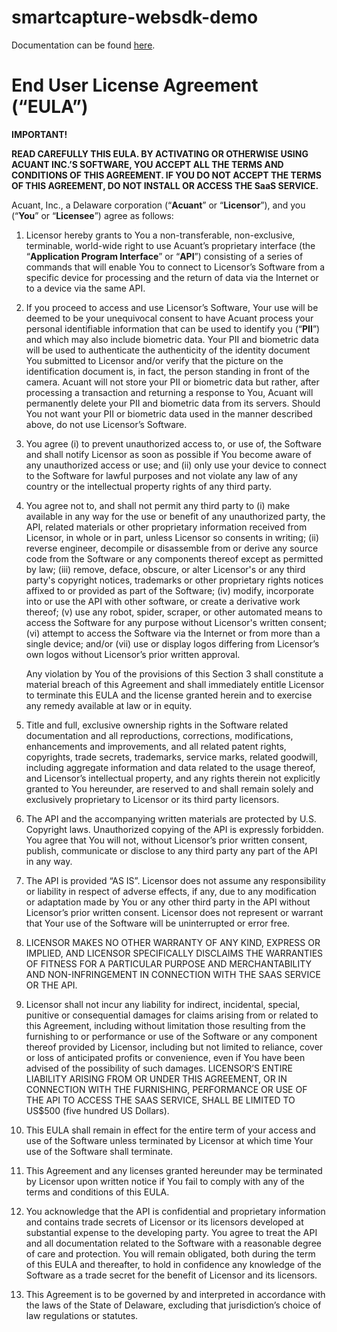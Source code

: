 # smartcapture-websdk-demo

Documentation can be found [here](https://smartcapture-docs.idscan.cloud/docs/web/intro/).

# End User License Agreement (“EULA”)

**IMPORTANT!**

**READ CAREFULLY THIS EULA. BY ACTIVATING OR OTHERWISE USING ACUANT INC.’S SOFTWARE, YOU ACCEPT ALL THE TERMS AND CONDITIONS OF THIS AGREEMENT. IF YOU DO NOT ACCEPT THE TERMS OF THIS AGREEMENT, DO NOT INSTALL OR ACCESS THE SaaS SERVICE.**

Acuant, Inc., a Delaware corporation (“**Acuant**” or “**Licensor**”), and you (“**You**” or “**Licensee**”) agree as follows:

1. Licensor hereby grants to You a non-transferable, non-exclusive, terminable, world-wide right to use Acuant’s proprietary interface (the “**Application Program Interface**” or “**API**”) consisting of a series of commands that will enable You to connect to Licensor’s Software from a specific device for processing and the return of data via the Internet or to a device via the same API.

2. If you proceed to access and use Licensor’s Software, Your use will be deemed to be your unequivocal consent to have Acuant process your personal identifiable information that can be used to identify you (“**PII**”) and which may also include biometric data. Your PII and biometric data will be used to authenticate the authenticity of the identity document You submitted to Licensor and/or verify that the picture on the identification document is, in fact, the person standing in front of the camera. Acuant will not store your PII or biometric data but rather, after processing a transaction and returning a response to You, Acuant will permanently delete your PII and biometric data from its servers. Should You not want your PII or biometric data used in the manner described above, do not use Licensor’s Software.

3. You agree (i) to prevent unauthorized access to, or use of, the Software and shall notify Licensor as soon as possible if You become aware of any unauthorized access or use; and (ii) only use your device to connect to the Software for lawful purposes and not violate any law of any country or the intellectual property rights of any third party.

4. You agree not to, and shall not permit any third party to (i) make available in any way for the use or benefit of any unauthorized party, the API, related materials or other proprietary information received from Licensor, in whole or in part, unless Licensor so consents in writing; (ii) reverse engineer, decompile or disassemble from or derive any source code from the Software or any components thereof except as permitted by law; (iii) remove, deface, obscure, or alter Licensor's or any third party's copyright notices, trademarks or other proprietary rights notices affixed to or provided as part of the Software; (iv) modify, incorporate into or use the API with other software, or create a derivative work thereof; (v) use any robot, spider, scraper, or other automated means to access the Software for any purpose without Licensor's written consent; (vi) attempt to access the Software via the Internet or from more than a single device; and/or (vii) use or display logos differing from Licensor’s own logos without Licensor’s prior written approval.

   Any violation by You of the provisions of this Section 3 shall constitute a material breach of this Agreement and shall immediately entitle Licensor to terminate this EULA and the license granted herein and to exercise any remedy available at law or in equity.

5. Title and full, exclusive ownership rights in the Software related documentation and all reproductions, corrections, modifications, enhancements and improvements, and all related patent rights, copyrights, trade secrets, trademarks, service marks, related goodwill, including aggregate information and data related to the usage thereof, and Licensor’s intellectual property, and any rights therein not explicitly granted to You hereunder, are reserved to and shall remain solely and exclusively proprietary to Licensor or its third party licensors.

6. The API and the accompanying written materials are protected by U.S. Copyright laws. Unauthorized copying of the API is expressly forbidden. You agree that You will not, without Licensor’s prior written consent, publish, communicate or disclose to any third party any part of the API in any way.

7. The API is provided “AS IS”. Licensor does not assume any responsibility or liability in respect of adverse effects, if any, due to any modification or adaptation made by You or any other third party in the API without Licensor’s prior written consent. Licensor does not represent or warrant that Your use of the Software will be uninterrupted or error free.

8. LICENSOR MAKES NO OTHER WARRANTY OF ANY KIND, EXPRESS OR IMPLIED, AND LICENSOR SPECIFICALLY DISCLAIMS THE WARRANTIES OF FITNESS FOR A PARTICULAR PURPOSE AND MERCHANTABILITY AND NON-INFRINGEMENT IN CONNECTION WITH THE SAAS SERVICE OR THE API.

9. Licensor shall not incur any liability for indirect, incidental, special, punitive or consequential damages for claims arising from or related to this Agreement, including without limitation those resulting from the furnishing to or performance or use of the Software or any component thereof provided by Licensor, including but not limited to reliance, cover or loss of anticipated profits or convenience, even if You have been advised of the possibility of such damages. LICENSOR’S ENTIRE LIABILITY ARISING FROM OR UNDER THIS AGREEMENT, OR IN CONNECTION WITH THE FURNISHING, PERFORMANCE OR USE OF THE API TO ACCESS THE SAAS SERVICE, SHALL BE LIMITED TO US$500 (five hundred US Dollars).

10. This EULA shall remain in effect for the entire term of your access and use of the Software unless terminated by Licensor at which time Your use of the Software shall terminate.

11. This Agreement and any licenses granted hereunder may be terminated by Licensor upon written notice if You fail to comply with any of the terms and conditions of this EULA.

12. You acknowledge that the API is confidential and proprietary information and contains trade secrets of Licensor or its licensors developed at substantial expense to the developing party. You agree to treat the API and all documentation related to the Software with a reasonable degree of care and protection. You will remain obligated, both during the term of this EULA and thereafter, to hold in confidence any knowledge of the Software as a trade secret for the benefit of Licensor and its licensors.

13. This Agreement is to be governed by and interpreted in accordance with the laws of the State of Delaware, excluding that jurisdiction’s choice of law regulations or statutes.

